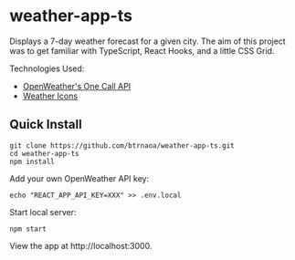 # weather-app-ts

Displays a 7-day weather forecast for a given city. The aim of this project was to get familiar with TypeScript, React Hooks, and a little CSS Grid.

Technologies Used:

- [OpenWeather's One Call API](https://openweathermap.org/api/one-call-api)
- [Weather Icons](https://erikflowers.github.io/weather-icons/)

## Quick Install

```
git clone https://github.com/btrnaoa/weather-app-ts.git
cd weather-app-ts
npm install
```

Add your own OpenWeather API key:

```
echo "REACT_APP_API_KEY=XXX" >> .env.local
```

Start local server:

```
npm start
```

View the app at http://localhost:3000.
